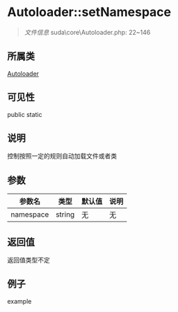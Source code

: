# Autoloader::setNamespace

> *文件信息* suda\core\Autoloader.php: 22~146
## 所属类 

[Autoloader](../Autoloader.md)

## 可见性

  public  static
## 说明

控制按照一定的规则自动加载文件或者类

## 参数

| 参数名 | 类型 | 默认值 | 说明 |
|--------|-----|-------|-------|
| namespace |  string | 无 | 无 |

## 返回值
返回值类型不定

## 例子

example